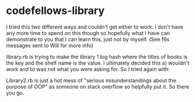 codefellows-library
===================

I tried this two different ways and couldn't get either to work. I don't have any more time to spend on this though so hopefully what I have can demonstrate to you that I can learn this, just not by myself. (See f6s messages sent to Will for more info) 

library.rb is trying to make the library 1 big hash where the titles of books is the key and the shelf name is the value. I ultimately decided this a) wouldn't work and b) was not what you were asking for. So I tried again with:

Library2.rb is just a hot mess of "serious misunderstandings about the purpose of OOP" as someone on stack overflow so helpfully put it. So there you go.

